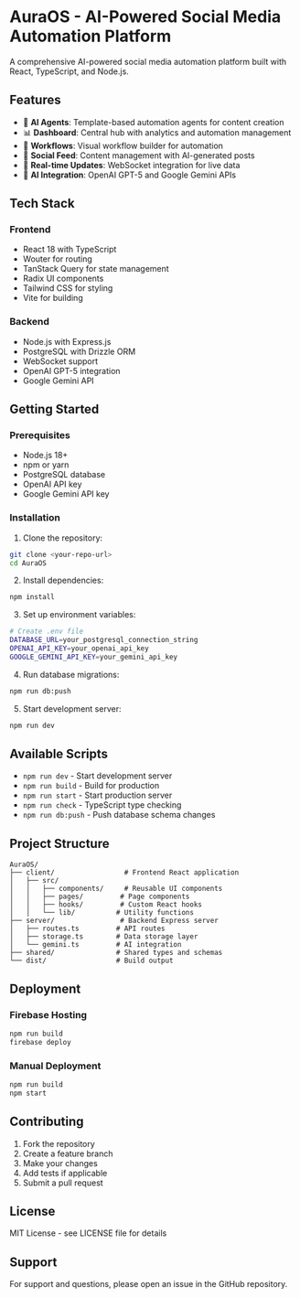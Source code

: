 # AuraOS - AI-Powered Social Media Automation Platform

A comprehensive AI-powered social media automation platform built with React, TypeScript, and Node.js.

## Features

- 🤖 **AI Agents**: Template-based automation agents for content creation
- 📊 **Dashboard**: Central hub with analytics and automation management
- 🔄 **Workflows**: Visual workflow builder for automation
- 💬 **Social Feed**: Content management with AI-generated posts
- 🎯 **Real-time Updates**: WebSocket integration for live data
- 🧠 **AI Integration**: OpenAI GPT-5 and Google Gemini APIs

## Tech Stack

### Frontend
- React 18 with TypeScript
- Wouter for routing
- TanStack Query for state management
- Radix UI components
- Tailwind CSS for styling
- Vite for building

### Backend
- Node.js with Express.js
- PostgreSQL with Drizzle ORM
- WebSocket support
- OpenAI GPT-5 integration
- Google Gemini API

## Getting Started

### Prerequisites
- Node.js 18+
- npm or yarn
- PostgreSQL database
- OpenAI API key
- Google Gemini API key

### Installation

1. Clone the repository:
```bash
git clone <your-repo-url>
cd AuraOS
```

2. Install dependencies:
```bash
npm install
```

3. Set up environment variables:
```bash
# Create .env file
DATABASE_URL=your_postgresql_connection_string
OPENAI_API_KEY=your_openai_api_key
GOOGLE_GEMINI_API_KEY=your_gemini_api_key
```

4. Run database migrations:
```bash
npm run db:push
```

5. Start development server:
```bash
npm run dev
```

## Available Scripts

- `npm run dev` - Start development server
- `npm run build` - Build for production
- `npm run start` - Start production server
- `npm run check` - TypeScript type checking
- `npm run db:push` - Push database schema changes

## Project Structure

```
AuraOS/
├── client/                 # Frontend React application
│   ├── src/
│   │   ├── components/     # Reusable UI components
│   │   ├── pages/         # Page components
│   │   ├── hooks/         # Custom React hooks
│   │   └── lib/          # Utility functions
├── server/                # Backend Express server
│   ├── routes.ts         # API routes
│   ├── storage.ts        # Data storage layer
│   └── gemini.ts         # AI integration
├── shared/               # Shared types and schemas
└── dist/                 # Build output
```

## Deployment

### Firebase Hosting
```bash
npm run build
firebase deploy
```

### Manual Deployment
```bash
npm run build
npm start
```

## Contributing

1. Fork the repository
2. Create a feature branch
3. Make your changes
4. Add tests if applicable
5. Submit a pull request

## License

MIT License - see LICENSE file for details

## Support

For support and questions, please open an issue in the GitHub repository.
